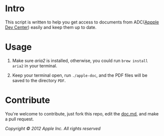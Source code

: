# Intro

This script is written to help you get access to documents from ADC([Appple Dev Center](https://developer.apple.com)) easily and keep them up to date.

# Usage

1. Make sure *aria2* is installed, otherwise, you could run `brew install aria2` in your terminal.

2. Keep your terminal open, run `./apple-doc`, and the PDF files will be saved to the directory `PDF`.

# Contribute

You're welcome to contribute, just fork this repo, edit the [doc.md](/shawjia/apple-doc/blob/master/doc.md), and make a pull request.


_Copyright © 2012 Apple Inc. All rights reserved_
